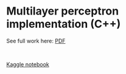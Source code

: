 # Multilayer perceptron implementation (C++)
See full work here: [PDF](https://github.com/Flrotm/Projects/blob/master/AI/py4/Proyecto_4___IA.pdf)

<br />

[Kaggle notebook](https://www.kaggle.com/flrotm/clustering)
